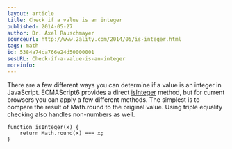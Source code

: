 ```yaml
---
layout: article
title: Check if a value is an integer
published: 2014-05-27
author: Dr. Axel Rauschmayer
sourceurl: http://www.2ality.com/2014/05/is-integer.html
tags: math
id: 5384a74ca766e24d50000001
sesURL: Check-if-a-value-is-an-integer
moreinfo: 
---
```


There are a few different ways you can determine if a value is an integer in JavaScript. ECMAScript6 provides a direct <a href="https://people.mozilla.org/~jorendorff/es6-draft.html#sec-number.isinteger">isInteger</a> method, but for current browsers you can apply a few different methods. The simplest is to compare the result of Math.round to the original value. Using triple equality checking also handles non-numbers as well.

<pre><code class="language-javascript">function isInteger(x) {
    return Math.round(x) === x;
}</code></pre>
